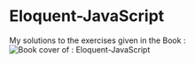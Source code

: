 # Eloquent-JavaScript
My solutions to the exercises given in the Book : <br>
<img align="center"  src="http://eloquentjavascript.net/img/cover.png" alt="Book cover of : Eloquent-JavaScript " />
